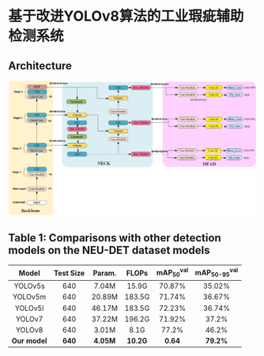 # 基于改进YOLOv8算法的工业瑕疵辅助检测系统
## Architecture
<p align="center">
  <img src="imgs/YOLOV8+GhostConv+Res_CBAM+WIOU.jpg" width="1024" title="details">
</p>

## Table 1: Comparisons with other detection models on the NEU-DET dataset models
| Model | Test Size | Param. | FLOPs |  mAP<sub>50</sub><sup>val</sup> | mAP<sub>50-95</sub><sup>val</sup> |
| :--: | :-: | :-: | :-: | :-: | :-: |
| YOLOv5s | 640 | 7.04M | 15.9G |  70.87% | 35.02%|
| YOLOv5m | 640 | 20.89M | 183.5G |  71.74% | 36.67%  |
| YOLOv5l | 640 | 46.17M | 183.5G |  72.23% | 36.74%  |
| YOLOv7 | 640 | 37.22M | 196.2G |  71.92% | 37.2% |
| YOLOv8 | 640 | 3.01M | 8.1G |  77.2% | 46.2%  |
| **Our model** | **640** | **4.05M** | **10.2G** | **0.64** | **79.2%** | **47%** |